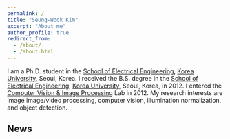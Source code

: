 ```yaml
---
permalink: /
title: "Seung-Wook Kim"
excerpt: "About me"
author_profile: true
redirect_from:
  - /about/
  - /about.html
---
```


I am a Ph.D. student in the [School of Electrical Engineering](https://ee.korea.ac.kr/), [Korea University](http://korea.ac.kr/mbshome/mbs/university/), Seoul, Korea. I received the B.S. degree in the [School of Electrical Engineering](https://ee.korea.ac.kr/), [Korea University](http://korea.ac.kr/mbshome/mbs/university/), Seoul, Korea, in 2012. I entered the [Computer Vision & Image Processing](https://dali.korea.ac.kr/) Lab in 2012. My research interests are image image/video processing, computer vision, illumination normalization, and object detection.

## News
